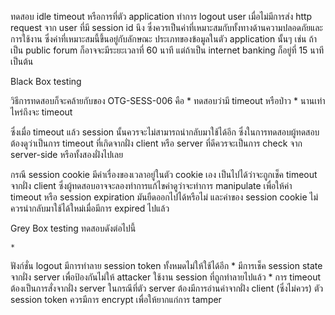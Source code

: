 ทดสอบ idle timeout หรือการที่ตัว application ทำการ logout user เมื่อไม่มีการส่ง http request จาก user ที่มี session id นึง ซึ่งควรเป็นค่าที่เหมาะสมกับทั้งทางด้านความปลอดภัยและการใช้งาน ซึ่งค่าที่เหมาะสมนี้ขึ้นอยู่กับลักษณะ ประเภทของข้อมูลในตัว application นั้นๆ เช่น ถ้าเป็น public forum ก็อาจจะมีระยะเวลาที่ 60 นาที แต่ถ้าเป็น internet banking ก็อยู่ที่ 15 นาทีเป็นต้น 

Black Box testing

วิธีการทดสอบก็จะคล้ายกับของ OTG-SESS-006 คือ 
	* 
ทดสอบว่ามี timeout หรือป่าว 
	* 
นานเท่าไหร่ถึงจะ timeout 


ซึ่งเมื่อ timeout แล้ว session นั้นควรจะไม่สามารถนำกลับมาใช้ได้อีก ซึ่งในการทดสอบผู้ทดสอบต้องดูว่าเป็นการ timeout ที่เกิดจากฝั่ง client หรือ server ที่ดีควรจะเป็นการ check จาก server-side หรือทั้งสองฝั่งไปเลย 

กรณี session cookie มีค่าเรื่องของเวลาอยู่ในตัว cookie เอง เป็นไปได้ว่าจะถูกเช็ค timeout จากฝั่ง client ซึ่งผู้ทดสอบอาจจะลองทำการแก้ไขค่าดูว่าจะทำการ manipulate เพื่อให้ค่า timeout หรือ session expiration มันยืดออกไปได้หรือไม่ และค่าของ session cookie ไม่ควรนำกลับมาใช้ได้ใหม่เมื่อมีการ expired ไปแล้ว

Grey Box testing  ทดสอบดังต่อไปนี้

	* 
ฟังก์ชั่น logout มีการทำลาย session token ทั้งหมดไม่ให้ใช้ได้อีก
	* 
มีการเช็ค session state จากฝั่ง server เพื่อป้องกันไม่ให้ attacker ใช้งาน session ที่ถูกทำลายไปแล้ว
	* 
การ timeout ต้องเป็นการสั่งจากฝั่ง server ในกรณีที่ตัว server ต้องมีการอ่านค่าจากฝั่ง client (ซึ่งไม่ควร) ตัว session token ควรมีการ encrypt เพื่อให้ยากแก่การ tamper





